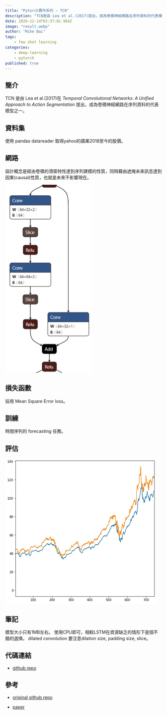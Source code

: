 ```yaml
---
title: "Pytorch實作系列 — TCN"
description: "TCN是由 Lea et al.(2017)提出，成為卷積神經網路在序列資料的代表模型之一。設計概念是經由卷積的滑窗特性達到序列建模的性質，同時藉由遮掩未來訊息達到因果(causal)性質，也就是未來不影響現在。"
date: 2020-12-14T03:37:01.984Z
image: "result.webp"
author: "Mike Bai"
tags:
    - few shot learning
categories:
    - deep-learning
    - pytorch
published: true
---
```


## 簡介

TCN 是由 Lea et al.(2017)在 *Temporal Convolutional Networks: A Unified Approach to Action Segmentation* 提出，成為卷積神經網路在序列資料的代表模型之一。

## 資料集

使用 pandas datareader 取得yahoo的蘋果2018至今的股價。

## 網路

設計概念是經由卷積的滑窗特性達到序列建模的性質，同時藉由遮掩未來訊息達到因果(causal)性質，也就是未來不影響現在。

![網路](network.webp)

## 損失函數

採用 Mean Square Error loss。

## 訓練

時間序列的 forecasting 任務。

## 評估

![橘色是真實資料，藍色是預測值](result.webp)

## 筆記

模型大小只有1MB左右。
使用CPU即可，相較LSTM在資源缺乏的情形下是個不錯的選擇。
dilated convolution 要注意dilation size, padding size, slice。

## 代碼連結

* [github repo](https://github.com/gitE0Z9/classical-network-series)

## 參考

* [original github repo](https://github.com/locuslab/TCN)

* [paper](https://arxiv.org/abs/1608.08242)
